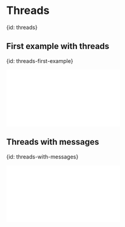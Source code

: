 # Threads
{id: threads}

## First example with threads
{id: threads-first-example}

![](examples/try-threads/src/main.rs)

## Threads with messages
{id: threads-with-messages}

![](examples/threads-messages/src/main.rs)

